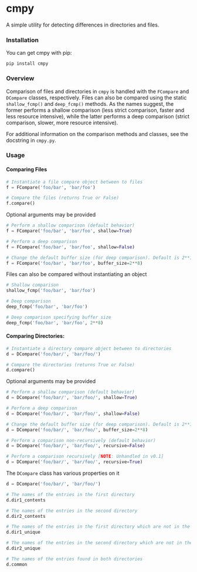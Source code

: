 # cmpy
A simple utility for detecting differences in directories and files.

### Installation

You can get cmpy with pip:

```
pip install cmpy
```

### Overview

Comparison of files and directories in `cmpy` is handled with the `FCompare` and `DCompare` classes, respectively. Files
can also be compared using the static `shallow_fcmp()` and `deep_fcmp()` methods. As the names suggest, the former performs 
a shallow comparison (less strict comparison, faster and less resource intensive), while the latter performs a deep comparison
(strict comparison, slower, more resource intensive). 

For additional information on the comparison methods and classes, see the docstring in `cmpy.py`.

### Usage

#### Comparing Files

```python
# Instantiate a file compare object between to files
f = FCompare('foo/bar', 'bar/foo')

# Compare the files (returns True or False)
f.compare()
```

Optional arguments may be provided

```python
# Perform a shallow comparison (default behavior)
f = FCompare('foo/bar', 'bar/foo', shallow=True)

# Perform a deep comparison
f = FCompare('foo/bar', 'bar/foo', shallow=False)

# Change the default buffer size (for deep comparison). Default is 2**10 bytes
f = FCompare('foo/bar', 'bar/foo', buffer_size=2**8)
```

Files can also be compared without instantiating an object

```python
# Shallow comparison
shallow_fcmp('foo/bar', 'bar/foo')

# Deep comparison
deep_fcmp('foo/bar', 'bar/foo')

# Deep comparison specifying buffer size
deep_fcmp('foo/bar', 'bar/foo', 2**8)
```

#### Comparing Directories:

```python
# Instantiate a directory compare object between to directories
d = DCompare('foo/bar/', 'bar/foo/')

# Compare the directories (returns True or False)
d.compare()
```

Optional arguments may be provided

```python
# Perform a shallow comparison (default behavior)
d = DCompare('foo/bar/', 'bar/foo/', shallow=True)

# Perform a deep comparison
d = DCompare('foo/bar/', 'bar/foo/', shallow=False)

# Change the default buffer size (for deep comparison). Default is 2**10 bytes
d = DCompare('foo/bar/', 'bar/foo/', buffer_size=2**8)

# Perform a comparison non-recursively (default behavior)
d = DCompare('foo/bar/', 'bar/foo/', recursive=False)

# Perform a comparison recursively [NOTE: Unhandled in v0.1]
d = DCompare('foo/bar/', 'bar/foo/', recursive=True)
```

The `DCompare` class has various properties on it

```python
d = DCompare('foo/bar/', 'bar/foo/')

# The names of the entries in the first directory
d.dir1_contents

# The names of the entries in the second directory
d.dir2_contents

# The names of the entries in the first directory which are not in the second directory
d.dir1_unique

# The names of the entries in the second directory which are not in the first directory
d.dir2_unique

# The names of the entries found in both directories
d.common
```